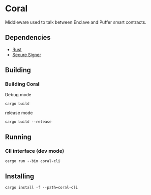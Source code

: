 # Coral

Middleware used to talk between Enclave and Puffer smart contracts.

## Dependencies
 - [Rust](https://www.rust-lang.org/)
 - [Secure Signer](https://github.com/PufferFinance/secure-signer)

## Building

### Building Coral

Debug mode
```
cargo build
```

release mode
```
cargo build --release
```

## Running

### ClI interface (dev mode)
```
cargo run --bin coral-cli
```

## Installing
```
cargo install -f --path=coral-cli
```
